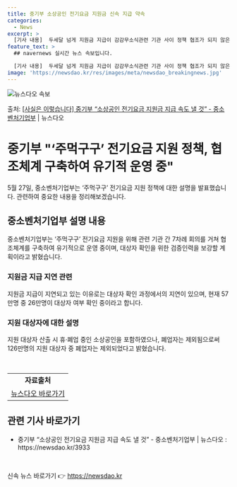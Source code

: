 ```yaml
---
title: 중기부 소상공인 전기요금 지원금 신속 지급 약속
categories:
  - News
excerpt: >
  [기사 내용]  두세달 넘게 지원금 지급이 감감무소식관련 기관 사이 정책 협조가 되지 않은 탓이라는 지적  …
feature_text: >
  ## navernews 실시간 뉴스 속보입니다.

  [기사 내용]  두세달 넘게 지원금 지급이 감감무소식관련 기관 사이 정책 협조가 되지 않은 탓이라는 지적  …
image: 'https://newsdao.kr/res/images/meta/newsdao_breakingnews.jpg'
---
```


![뉴스다오 속보](https://newsdao.kr/res/images/meta/newsdao_breakingnews.jpg)

<p>출처: <a href="https://newsdao.kr/3933" rel="dofollow">[사실은 이렇습니다] 중기부 “소상공인 전기요금 지원금 지급 속도 낼 것” - 중소벤처기업부</a> | 뉴스다오</p>

<h1>중기부 "‘주먹구구’ 전기요금 지원 정책, 협조체계 구축하여 유기적 운영 중"</h1>
<p data-ke-size="size16">5월 27일, 중소벤처기업부는 ‘주먹구구’ 전기요금 지원 정책에 대한 설명을 발표했습니다. 관련하여 중요한 내용을 정리해보겠습니다.</p>

<h2 data-ke-size="size26">중소벤처기업부 설명 내용</h2>
<p data-ke-size="size16">중소벤처기업부는 ‘주먹구구’ 전기요금 지원을 위해 관련 기관 간 7차례 회의를 거쳐 협조체계를 구축하여 유기적으로 운영 중이며, 대상자 확인을 위한 검증인력을 보강할 계획이라고 밝혔습니다.</p>

<h3>지원금 지급 지연 관련</h3>
<p data-ke-size="size16">지원금 지급이 지연되고 있는 이유로는 대상자 확인 과정에서의 지연이 있으며, 현재 57만명 중 26만명이 대상자 여부 확인 중이라고 합니다.</p>

<h3>지원 대상자에 대한 설명</h3>
<p data-ke-size="size16">지원 대상자 산출 시 휴·폐업 중인 소상공인을 포함하였으나, 폐업자는 제외됨으로써 126만명의 지원 대상자 중 폐업자는 제외되었다고 밝혔습니다.</p>

<p data-ke-size="size16">&nbsp;</p>

<table>
	<tbody>
		<tr>
			<td style="text-align: center; height: 17px;"><b>자료출처</b></td>
		</tr>
		<tr>
			<td style="text-align: center; height: 17px;"><a href="https://newsdao.kr/3933">뉴스다오 바로가기</a></td>
		</tr>
	</tbody>
</table>
<h2 data-ke-size="size26">관련 기사 바로가기</h2>
<ul>
	<li>중기부 “소상공인 전기요금 지원금 지급 속도 낼 것” - 중소벤처기업부 | 뉴스다오 : https://newsdao.kr/3933</li>
</ul>
<p data-ke-size="size16">&nbsp;</p> 

신속 뉴스 바로가기 👉 <a href="https://newsdao.kr" rel="dofollow">https://newsdao.kr</a>


